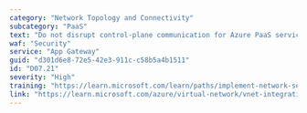 ```yaml
---
category: "Network Topology and Connectivity"
subcategory: "PaaS"
text: "Do not disrupt control-plane communication for Azure PaaS services injected into a virtual networks, such as with a 0.0.0.0/0 route or an NSG rule that blocks control plane traffic."
waf: "Security"
service: "App Gateway"
guid: "d301d6e8-72e5-42e3-911c-c58b5a4b1511"
id: "D07.21"
severity: "High"
training: "https://learn.microsoft.com/learn/paths/implement-network-security/?source=learn"
link: "https://learn.microsoft.com/azure/virtual-network/vnet-integration-for-azure-services"
---
```

